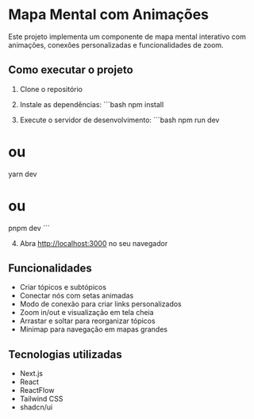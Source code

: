 # Mapa Mental com Animações

Este projeto implementa um componente de mapa mental interativo com animações, conexões personalizadas e funcionalidades de zoom.

## Como executar o projeto

1. Clone o repositório
2. Instale as dependências:
\`\`\`bash
npm install


3. Execute o servidor de desenvolvimento:
\`\`\`bash
npm run dev
# ou
yarn dev
# ou
pnpm dev
\`\`\`

4. Abra [http://localhost:3000](http://localhost:3000) no seu navegador

## Funcionalidades

- Criar tópicos e subtópicos
- Conectar nós com setas animadas
- Modo de conexão para criar links personalizados
- Zoom in/out e visualização em tela cheia
- Arrastar e soltar para reorganizar tópicos
- Minimap para navegação em mapas grandes

## Tecnologias utilizadas

- Next.js
- React
- ReactFlow
- Tailwind CSS
- shadcn/ui
